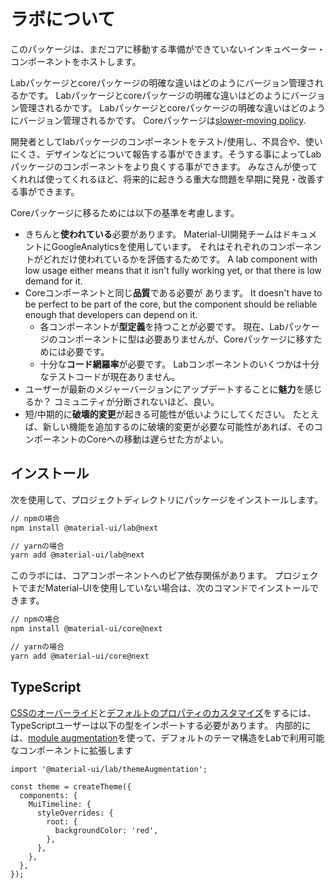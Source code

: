 # ラボについて

<p class="description">このパッケージは、まだコアに移動する準備ができていないインキュベーター・コンポーネントをホストします。</p>

Labパッケージとcoreパッケージの明確な違いはどのようにバージョン管理されるかです。 Labパッケージとcoreパッケージの明確な違いはどのようにバージョン管理されるかです。 Labパッケージとcoreパッケージの明確な違いはどのようにバージョン管理されるかです。 Coreパッケージは[slower-moving policy](https://material-ui.com/versions/#release-frequency).

開発者としてlabパッケージのコンポーネントをテスト/使用し、不具合や、使いにくさ、デザインなどについて報告する事ができます。そうする事によってLab パッケージのコンポーネントをより良くする事ができます。 みなさんが使ってくれれば使ってくれるほど、将来的に起きうる重大な問題を早期に発見・改善する事ができます。

Coreパッケージに移るためには以下の基準を考慮します。

- きちんと**使われている**必要があります。 Material-UI開発チームはドキュメントにGoogleAnalyticsを使用しています。 それはそれぞれのコンポーネントがどれだけ使われているかを評価するためです。 A lab component with low usage either means that it isn't fully working yet, or that there is low demand for it.
- Coreコンポーネントと同じ**品質**である必要が あります。 It doesn't have to be perfect to be part of the core, but the component should be reliable enough that developers can depend on it.
  - 各コンポーネントが**型定義**を持つことが必要です。 現在、Labパッケージのコンポーネントに型は必要ありませんが、Coreパッケージに移すためには必要です。
  - 十分な**コード網羅率**が必要です。 Labコンポーネントのいくつかは十分なテストコードが現在ありません。
- ユーザーが最新のメジャーバージョンにアップデートすることに**魅力**を感じるか？ コミュニティが分断されないほど、良い。
- 短/中期的に**破壊的変更**が起きる可能性が低いようにしてください。 たとえば、新しい機能を追加するのに破壊的変更が必要な可能性があれば、そのコンポーネントのCoreへの移動は遅らせた方がよい。

## インストール

次を使用して、プロジェクトディレクトリにパッケージをインストールします。

```sh
// npmの場合
npm install @material-ui/lab@next

// yarnの場合
yarn add @material-ui/lab@next
```

このラボには、コアコンポーネントへのピア依存関係があります。 プロジェクトでまだMaterial-UIを使用していない場合は、次のコマンドでインストールできます。

```sh
// npmの場合
npm install @material-ui/core@next

// yarnの場合
yarn add @material-ui/core@next

```

## TypeScript

[CSSのオーバーライド](/customization/theme-components/#global-style-overrides)と[デフォルトのプロパティのカスタマイズ](/customization/theme-components/#default-props)をするには、TypeScriptユーザーは以下の型をインポートする必要があります。  内部的には、[module augmentation](/guides/typescript/#customization-of-theme)を使って、デフォルトのテーマ構造をLabで利用可能なコンポーネントに拡張します

```tsx
import '@material-ui/lab/themeAugmentation';

const theme = createTheme({
  components: {
    MuiTimeline: {
      styleOverrides: {
        root: {
          backgroundColor: 'red',
        },
      },
    },
  },
});
```
